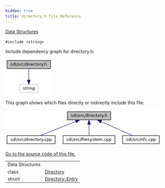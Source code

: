 ```yaml
---
hidden: true
title: directory.h File Reference
---
```


[Data Structures](#nested-classes)

`#include <string>`

Include dependency graph for directory.h:

![](directory_8h__incl.png)

This graph shows which files directly or indirectly include this file:

![](directory_8h__dep__incl.png)

<a href="directory_8h_source.md">Go to the source code of this file.</a>

|  |  |
|----|----|
| Data Structures |  |
| class   | <a href="class_directory.md">Directory</a> |
| struct   | <a href="struct_directory_1_1_entry.md">Directory::Entry</a> |
